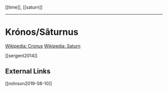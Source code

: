 [[time]], [[saturn]]

---

# Krónos/Sāturnus
[Wikipedia: Cronus](https://en.wikipedia.org/wiki/Cronus)
[Wikipedia: Saturn](https://en.wikipedia.org/wiki/Saturn_(mythology))

[[sergent2014]]

## External Links
[[rolinson2019-08-10]]